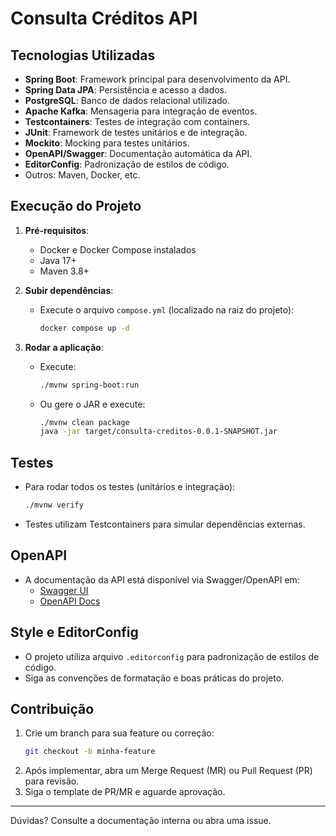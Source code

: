 # Consulta Créditos API

## Tecnologias Utilizadas
- **Spring Boot**: Framework principal para desenvolvimento da API.
- **Spring Data JPA**: Persistência e acesso a dados.
- **PostgreSQL**: Banco de dados relacional utilizado.
- **Apache Kafka**: Mensageria para integração de eventos.
- **Testcontainers**: Testes de integração com containers.
- **JUnit**: Framework de testes unitários e de integração.
- **Mockito**: Mocking para testes unitários.
- **OpenAPI/Swagger**: Documentação automática da API.
- **EditorConfig**: Padronização de estilos de código.
- Outros: Maven, Docker, etc.

## Execução do Projeto
1. **Pré-requisitos**:
   - Docker e Docker Compose instalados
   - Java 17+
   - Maven 3.8+

2. **Subir dependências**:
   - Execute o arquivo `compose.yml` (localizado na raiz do projeto):
     ```sh
     docker compose up -d
     ```

3. **Rodar a aplicação**:
   - Execute:
     ```sh
     ./mvnw spring-boot:run
     ```
   - Ou gere o JAR e execute:
     ```sh
     ./mvnw clean package
     java -jar target/consulta-creditos-0.0.1-SNAPSHOT.jar
     ```

## Testes
- Para rodar todos os testes (unitários e integração):
  ```sh
  ./mvnw verify
  ```
- Testes utilizam Testcontainers para simular dependências externas.

## OpenAPI
- A documentação da API está disponível via Swagger/OpenAPI em:
  - [Swagger UI](http://localhost:8080/swagger-ui/index.html)
  - [OpenAPI Docs](http://localhost:8080/v3/api-docs)

## Style e EditorConfig
- O projeto utiliza arquivo `.editorconfig` para padronização de estilos de código.
- Siga as convenções de formatação e boas práticas do projeto.

## Contribuição
1. Crie um branch para sua feature ou correção:
   ```sh
   git checkout -b minha-feature
   ```
2. Após implementar, abra um Merge Request (MR) ou Pull Request (PR) para revisão.
3. Siga o template de PR/MR e aguarde aprovação.

---

Dúvidas? Consulte a documentação interna ou abra uma issue.

